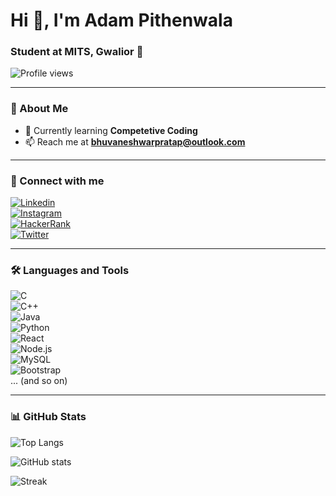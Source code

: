 # Hi 👋, I'm Adam Pithenwala  
### Student at MITS, Gwalior 🌟

![Profile views](https://komarev.com/ghpvc/?username=btomar0001-pw&label=Profile%20views&color=0e75b6&style=flat)

---

### 🌱 About Me  
- 🔭 Currently learning **Competetive Coding**  
- 📫 Reach me at **[bhuvaneshwarpratap@outlook.com](mailto:bhuvaneshwarpratap@outlook.com)**  

---

### 🤝 Connect with me
[![Linkedin](https://img.shields.io/badge/LinkedIn-blue?logo=linkedin&logoColor=white)](https://www.linkedin.com/in/bhuvaneshwar-pr/)  
[![Instagram](https://img.shields.io/badge/Instagram-pink?logo=instagram&logoColor=white)](https://instagram.com/#_)  
[![HackerRank](https://img.shields.io/badge/HackerRank-green?logo=hackerrank&logoColor=white)](https://www.hackerrank.com/#)  
[![Twitter](https://img.shields.io/badge/Twitter-blue?logo=twitter&logoColor=white)](https://twitter.com/#)  

---

### 🛠️ Languages and Tools
![C](https://img.shields.io/badge/C-00599C?logo=c&logoColor=white)  
![C++](https://img.shields.io/badge/C++-00599C?logo=cplusplus&logoColor=white)  
![Java](https://img.shields.io/badge/Java-orange?logo=java&logoColor=white)  
![Python](https://img.shields.io/badge/Python-3776AB?logo=python&logoColor=white)  
![React](https://img.shields.io/badge/React-20232A?logo=react&logoColor=61DAFB)  
![Node.js](https://img.shields.io/badge/Node.js-43853D?logo=node.js&logoColor=white)  
![MySQL](https://img.shields.io/badge/MySQL-005C84?logo=mysql&logoColor=white)  
![Bootstrap](https://img.shields.io/badge/Bootstrap-563D7C?logo=bootstrap&logoColor=white)  
... (and so on)

---

### 📊 GitHub Stats
![Top Langs](https://github-readme-stats.vercel.app/api/top-langs?username=btomar00001-pw&show_icons=true&locale=en&bg_color=0d1117&text_color=ffffff&layout=compact)  

![GitHub stats](https://github-readme-stats.vercel.app/api?username=btomar00001-pw&show_icons=true&locale=en&bg_color=0d1117&text_color=ffffff)  

![Streak](https://github-readme-streak-stats.herokuapp.com/?user=btomar00001-pw&theme=dark&background=0d1117&date_format=M%20j%5B%2C%20Y%5D)  
